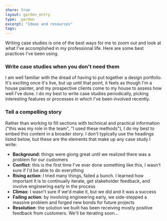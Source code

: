 ```yaml
---
share: true
layout: garden_entry
type: _garden
excerpt: "Ideas and resources"
tags: 
---
```

Writing case studies is one of the best ways for me to zoom out and look at what I've accomplished in my professional life. Here are some best practices I've been using.

### Write case studies when you don't need them
I am well familiar with the dread of having to put together a design portfolio. It's exciting once it's live, but up until that point, it feels as though I'm a house painter, and my prospective clients come to my house to assess how well I've done. I do my best to write case studies periodically, picking interesting features or processes in which I've been involved recently.

### Tell a compelling story
Rather than working to fill sections with technical and practical information ("this was my role in the team", "I used these methods"), I do my best to embed this content in a broader story. I don't typically use the headings listed below, but these are the elements that make up any case study I write:

- **Background:** things were giong great until we realized there was a problem for our customers
- **Conflict**: this is the first time I've ever done something like this, I wasn't sure if I'd be able to do everything
- **Rising action**: I tried many things, failed a bunch. I learned how important it is to continually iterate, get stakeholder feedback, and involve engineering early in the process
- **Climax**: I wasn't sure if we'd make it, but we did and it was a success
- **Failing action**: by involving engineering early, we side-stepped a massive problem and forged new bonds for future projects
- **Resolution**: the solution we built has been receiving mostly positive feedback from customers. We'll be iterating soon...